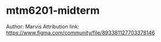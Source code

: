 # mtm6201-midterm
Author: Marvis
Attribution link: https://www.figma.com/community/file/893381127703378146